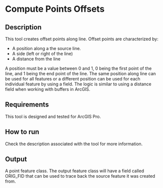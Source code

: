 # Compute Points Offsets

## Description

This tool creates offset points along line. Offset points are characterized by:
 - A position along a the source line.
 - A side (left or right of the line)
 - A distance from the line

A position must be a value between 0 and 1, 0 being the first point of the line, and 1 being the end point of the line. The same position along line can be used for all features or a different position can be used for each individual feature by using a field. The logic is similar to using a distance field when working with buffers in ArcGIS.

 ## Requirements

 This tool is designed and tested for ArcGIS Pro.

 ## How to run

Check the description associated with the tool for more information.

 ## Output

 A point feature class. The output feature class will have a field called ORIG_FID that can be used to trace back the source feature it was created from.